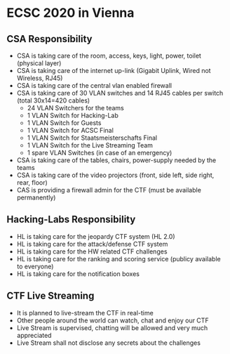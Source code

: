 # ECSC 2020 in Vienna
## CSA Responsibility
* CSA is taking care of the room, access, keys, light, power, toilet (physical layer)
* CSA is taking care of the internet up-link (Gigabit Uplink, Wired not Wireless, RJ45)
* CSA is taking care of the central vlan enabled firewall
* CSA is taking care of 30 VLAN switches and 14 RJ45 cables per switch (total 30x14=420 cables)
  * 24 VLAN Switchers for the teams
  * 1 VLAN Switch for Hacking-Lab
  * 1 VLAN Switch for Guests
  * 1 VLAN Switch for ACSC Final
  * 1 VLAN Switch for Staatsmeisterschafts Final
  * 1 VLAN Switch for the Live Streaming Team
  * 1 spare VLAN Switches (in case of an emergency)
* CSA is taking care of the tables, chairs, power-supply needed by the teams
* CSA is taking care of the video projectors (front, side left, side right, rear, floor)
* CAS is providing a firewall admin for the CTF (must be available permanently)

## Hacking-Labs Responsibility
* HL is taking care for the jeopardy CTF system (HL 2.0)
* HL is taking care for the attack/defense CTF system
* HL is taking care for the HW related CTF challenges
* HL is taking care for the ranking and scoring service (publicy available to everyone)
* HL is taking care for the notification boxes


## CTF Live Streaming
* It is planned to live-stream the CTF in real-time
* Other people around the world can watch, chat and enjoy our CTF
* Live Stream is supervised, chatting will be allowed and very much appreciated
* Live Stream shall not disclose any secrets about the challenges

